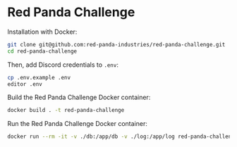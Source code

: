 # Red Panda Challenge

Installation with Docker:

```bash
git clone git@github.com:red-panda-industries/red-panda-challenge.git
cd red-panda-challenge
```

Then, add Discord credentials to `.env`:
```bash
cp .env.example .env
editor .env
```

Build the Red Panda Challenge Docker container:
```bash
docker build . -t red-panda-challenge
```

Run the Red Panda Challenge Docker container:
```bash
docker run --rm -it -v ./db:/app/db -v ./log:/app/log red-panda-challenge
```
